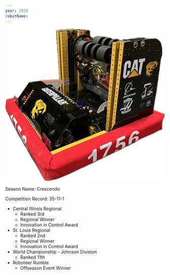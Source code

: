 ```yaml
---
year: 2024
robotName:
---
```


![2024 Robot](assets/img/general/2024_robot.jpg)

Season Name: Crescendo

Competition Record: 35-11-1

* Central Illinois Regional
  * Ranked 3rd
  * Regional Winner
  * Innovation in Control Award
* St. Louis Regional
  * Ranked 2nd
  * Regional Winner
  * Innovation in Control Award
* World Championship - Johnson Division
  * Ranked 11th
* Roboteer Rumble
  * Offseason Event Winner
